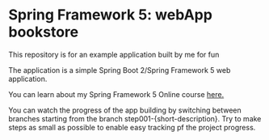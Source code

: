 # Spring Framework 5: webApp bookstore 

This repository is for an example application built by me for fun 

The application is a simple Spring Boot 2/Spring Framework 5 web application.
                                                                                                                                                                                                                                                    
You can learn about my Spring Framework 5 Online course 
[here.](https://docs.spring.io/spring/docs/current/spring-framework-reference/)

You can watch the progress of the app building by switching between branches starting from 
the branch step001-{short-description}. Try to make steps as small as possible to enable easy 
tracking pf the project progress. 